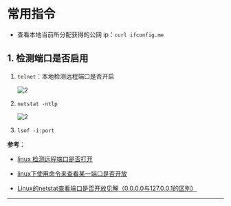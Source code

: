 # 常用指令

- 查看本地当前所分配获得的公网 ip：`curl ifconfig.me`

## 1. 检测端口是否启用

1. `telnet`：本地检测远程端口是否开启

    ![2](http://ww1.sinaimg.cn/large/006alGmrly1g50j1umuapj30js055t9g.jpg)

2. `netstat -ntlp`

    ![2](http://ww1.sinaimg.cn/large/006alGmrgy1g51ewzqkagj30tp0hf0wf.jpg)

3. `lsof -i:port`

**参考**：

- [linux 检测远程端口是否打开](https://blog.csdn.net/weixin_39198406/article/details/82108822)

- [linux下使用命令来查看某一端口是否开放](https://blog.csdn.net/m0_37975886/article/details/78405808)

- [Linux的netstat查看端口是否开放见解（0.0.0.0与127.0.0.1的区别）](https://www.cnblogs.com/lemon-flm/p/7396536.html)

---
